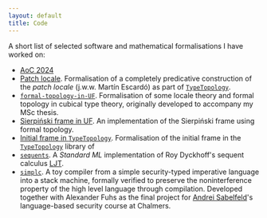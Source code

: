 ```yaml
---
layout: default
title: Code
---
```


A short list of selected software and mathematical formalisations I have worked
on:

- [AoC 2024](https://github.com/ayberkt/aoc-2024)
- [Patch locale][9]. Formalisation of a completely predicative construction
  of the _patch locale_ (j.w.w. Martín Escardó) as part of [`TypeTopology`][4].
- [`formal-topology-in-UF`][1]. Formalisation of some locale theory and
  formal topology in cubical type theory, originally developed to accompany my
  MSc thesis.
- [Sierpiński frame in UF][2]. An implementation of the Sierpiński frame
  using formal topology.
- [Initial frame in `TypeTopology`][3]. Formalisation of the initial frame in
  the [`TypeTopology`][4] library of
- [`sequents`][5]. A *Standard ML* implementation of Roy Dyckhoff's sequent
  calculus [LJT][6].
- [`simplc`][7]. A toy compiler from a simple security-typed imperative
  language into a stack machine, formally verified to preserve the
  noninterference property of the high level language through compilation.
  Developed together with Alexander Fuhs as the final project for
  [Andrei Sabelfeld][8]'s language-based security course at Chalmers.

[1]: https://ayberkt.github.io/formal-topology-in-UF/Main.html
[2]: https://ayberkt.github.io/TypeTopology/Locales.Sierpinski.UniversalProperty.html
[3]: https://ayberkt.github.io/TypeTopology/Locales.InitialFrame.html
[4]: https://github.com/martinescardo/TypeTopology
[5]: https://github.com/ayberkt/sequents
[6]: https://www.jstor.org/stable/2275431
[7]: https://github.com/ayberkt/simplc
[8]: https://www.cse.chalmers.se/~andrei/
[9]: https://www.cs.bham.ac.uk/~mhe/TypeTopology/Locales.UniversalPropertyOfPatch.html
